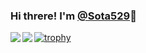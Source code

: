 ### Hi threre! I'm [@Sota529](https://twitter.com/hirota_29)👋

<a href="https://github.com/anuraghazra/github-readme-stats">
  <img align="left" src="https://github-readme-stats.vercel.app/api?username=Sota529&show_icons=true&theme=gruvbox" />
</a>
<a href="https://github.com/anuraghazra/github-readme-stats">
  <img align="left" src="https://github-readme-stats.vercel.app/api/top-langs/?username=Sota529&hide=html&&layout=compact&theme=gruvbox" />
</a>

[![trophy](https://github-profile-trophy.vercel.app/?username=Sota529&title=Joined2020,PR,Commit,Repositories&theme=gruvbox)](https://github.com/ryo-ma/github-profile-trophy)
